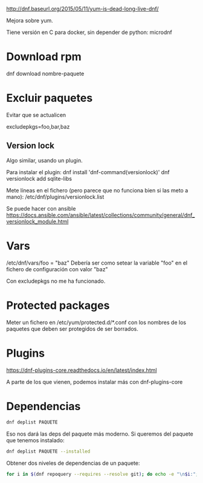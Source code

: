 <http://dnf.baseurl.org/2015/05/11/yum-is-dead-long-live-dnf/>

Mejora sobre yum.

Tiene versión en C para docker, sin depender de python: microdnf

# Download rpm

dnf download nombre-paquete

# Excluir paquetes

Evitar que se actualicen

excludepkgs=foo,bar,baz

## Version lock

Algo similar, usando un plugin.

Para instalar el plugin:
dnf install 'dnf-command(versionlock)'
dnf versionlock add sqlite-libs

Mete líneas en el fichero (pero parece que no funciona bien si las meto a mano):
/etc/dnf/plugins/versionlock.list

Se puede hacer con ansible
<https://docs.ansible.com/ansible/latest/collections/community/general/dnf_versionlock_module.html>

# Vars

/etc/dnf/vars/foo = "baz"
Debería ser como setear la variable "foo" en el fichero de configuración con valor "baz"

Con excludepkgs no me ha funcionado.

# Protected packages

Meter un fichero en /etc/yum/protected.d/\*.conf con los nombres de los paquetes que deben ser protegidos de ser borrados.

# Plugins

<https://dnf-plugins-core.readthedocs.io/en/latest/index.html>

A parte de los que vienen, podemos instalar más con dnf-plugins-core

# Dependencias

```bash
dnf deplist PAQUETE
```

Eso nos dará las deps del paquete más moderno.
Si queremos del paquete que tenemos instalado:

```bash
dnf deplist PAQUETE --installed
```

Obtener dos niveles de dependencias de un paquete:

```bash
for i in $(dnf repoquery --requires --resolve git); do echo -e "\n$i:"; dnf repoquery --requires --resolve $i; done
```
